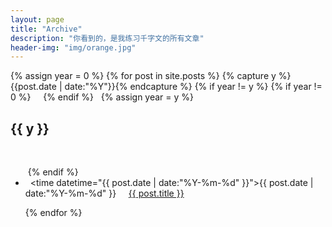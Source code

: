 ```yaml
---
layout: page
title: "Archive"
description: "你看到的，是我练习千字文的所有文章"
header-img: "img/orange.jpg"
---
```



<!-- <ul class="listing"> -->
{% assign year = 0 %}
{% for post in site.posts %}
  {% capture y %}{{post.date | date:"%Y"}}{% endcapture %}
  {% if year != y %}
   {% if year != 0 %}
    </ul>
   {% endif %}
   {% assign year = y %}
    <h2 class="listing-seperator">{{ y }}</h2>
    <ul class="listing-by-year">
  {% endif %}
  <li class="listing-item">
    <time datetime="{{ post.date | date:"%Y-%m-%d" }}">{{ post.date | date:"%Y-%m-%d" }}</time>
      <a href="{{ post.url }}" title="{{ post.title }}">{{ post.title }}</a>
  </li>
{% endfor %}
  </ul>
<!-- </ul> -->

